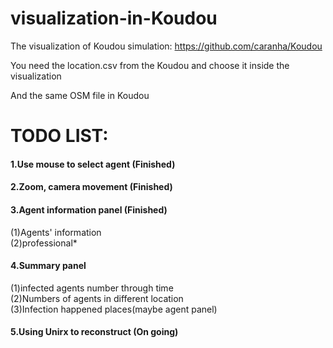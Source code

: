 # visualization-in-Koudou
The visualization of Koudou simulation: https://github.com/caranha/Koudou

You need the location.csv from the Koudou and choose it inside the visualization

And the same OSM file in Koudou

# TODO LIST:  
#### 1.Use mouse to select agent (Finished)
#### 2.Zoom, camera movement  (Finished)
#### 3.Agent information panel  (Finished)
 (1)Agents' information  
 (2)professional*   
#### 4.Summary panel  
 (1)infected agents number through time  
 (2)Numbers of agents in different location  
 (3)Infection happened places(maybe agent panel)  
#### 5.Using Unirx to reconstruct (On going)
